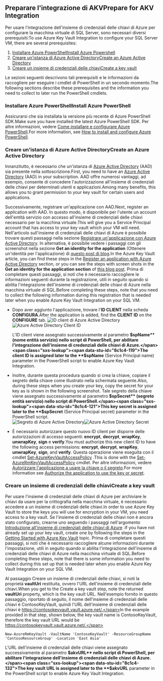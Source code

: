 ## <a name="prepare-for-akv-integration"></a><span data-ttu-id="8c1c4-101">Preparare l'integrazione di AKV</span><span class="sxs-lookup"><span data-stu-id="8c1c4-101">Prepare for AKV Integration</span></span>
<span data-ttu-id="8c1c4-102">Per usare l'integrazione dell'insieme di credenziali delle chiavi di Azure per configurare la macchina virtuale di SQL Server, sono necessari diversi prerequisiti:</span><span class="sxs-lookup"><span data-stu-id="8c1c4-102">To use Azure Key Vault Integration to configure your SQL Server VM, there are several prerequisites:</span></span> 

1. [<span data-ttu-id="8c1c4-103">Installare Azure PowerShell</span><span class="sxs-lookup"><span data-stu-id="8c1c4-103">Install Azure Powershell</span></span>](#install-azure-powershell)
2. [<span data-ttu-id="8c1c4-104">Creare un'istanza di Azure Active Directory</span><span class="sxs-lookup"><span data-stu-id="8c1c4-104">Create an Azure Active Directory</span></span>](#create-an-azure-active-directory)
3. [<span data-ttu-id="8c1c4-105">Creare un insieme di credenziali delle chiavi</span><span class="sxs-lookup"><span data-stu-id="8c1c4-105">Create a key vault</span></span>](#create-a-key-vault)

<span data-ttu-id="8c1c4-106">Le sezioni seguenti descrivono tali prerequisiti e le informazioni da raccogliere per eseguire i cmdlet di PowerShell in un secondo momento.</span><span class="sxs-lookup"><span data-stu-id="8c1c4-106">The following sections describe these prerequisites and the information you need to collect to later run the PowerShell cmdlets.</span></span>

### <a name="install-azure-powershell"></a><span data-ttu-id="8c1c4-107">Installare Azure PowerShell</span><span class="sxs-lookup"><span data-stu-id="8c1c4-107">Install Azure PowerShell</span></span>
<span data-ttu-id="8c1c4-108">Assicurarsi che sia installata la versione più recente di Azure PowerShell SDK.</span><span class="sxs-lookup"><span data-stu-id="8c1c4-108">Make sure you have installed the latest Azure PowerShell SDK.</span></span> <span data-ttu-id="8c1c4-109">Per altre informazioni, vedere [Come installare e configurare Azure PowerShell](/powershell/azureps-cmdlets-docs).</span><span class="sxs-lookup"><span data-stu-id="8c1c4-109">For more information, see [How to install and configure Azure PowerShell](/powershell/azureps-cmdlets-docs).</span></span>

### <a name="create-an-azure-active-directory"></a><span data-ttu-id="8c1c4-110">Creare un'istanza di Azure Active Directory</span><span class="sxs-lookup"><span data-stu-id="8c1c4-110">Create an Azure Active Directory</span></span>
<span data-ttu-id="8c1c4-111">Innanzitutto, è necessario che un'istanza di [Azure Active Directory](https://azure.microsoft.com/trial/get-started-active-directory/) (AAD) sia presente nella sottoscrizione.</span><span class="sxs-lookup"><span data-stu-id="8c1c4-111">First, you need to have an [Azure Active Directory](https://azure.microsoft.com/trial/get-started-active-directory/) (AAD) in your subscription.</span></span> <span data-ttu-id="8c1c4-112">AAD offre numerosi vantaggi, ad esempio, consente di concedere l'autorizzazione all'insieme di credenziali delle chiavi per determinati utenti e applicazioni.</span><span class="sxs-lookup"><span data-stu-id="8c1c4-112">Among many benefits, this allows you to grant permission to your key vault for certain users and applications.</span></span>

<span data-ttu-id="8c1c4-113">Successivamente, registrare un'applicazione con AAD.</span><span class="sxs-lookup"><span data-stu-id="8c1c4-113">Next, register an application with AAD.</span></span> <span data-ttu-id="8c1c4-114">In questo modo, è disponibile per l'utente un account dell'entità servizio con accesso all'insieme di credenziali delle chiavi necessario per la macchina virtuale.</span><span class="sxs-lookup"><span data-stu-id="8c1c4-114">This will give you a Service Principal account that has access to your key vault which your VM will need.</span></span> <span data-ttu-id="8c1c4-115">Nell'articolo sull'insieme di credenziali delle chiavi di Azure è possibile trovare questi passaggi nella sezione [Registrare un'applicazione con Azure Active Directory](../articles/key-vault/key-vault-get-started.md#register). In alternativa, è possibile vedere i passaggi con gli screenshot nella sezione **Get an identity for the application** (Ottenere un'identità per l'applicazione) di [questo post di blog](http://blogs.technet.com/b/kv/archive/2015/01/09/azure-key-vault-step-by-step.aspx).</span><span class="sxs-lookup"><span data-stu-id="8c1c4-115">In the Azure Key Vault article, you can find these steps in the [Register an application with Azure Active Directory](../articles/key-vault/key-vault-get-started.md#register) section, or you can see the steps with screen shots in the **Get an identity for the application section** of [this blog post](http://blogs.technet.com/b/kv/archive/2015/01/09/azure-key-vault-step-by-step.aspx).</span></span> <span data-ttu-id="8c1c4-116">Prima di completare questi passaggi, si noti che è necessario raccogliere le informazioni seguenti durante la registrazione, utili in seguito quando si abilita l'integrazione dell'insieme di credenziali delle chiavi di Azure nella macchina virtuale di SQL.</span><span class="sxs-lookup"><span data-stu-id="8c1c4-116">Before completing these steps, note that you need to collect the following information during this registration that is needed later when you enable Azure Key Vault Integration on your SQL VM.</span></span>

* <span data-ttu-id="8c1c4-117">Dopo aver aggiunto l'applicazione, trovare l'**ID CLIENT** nella scheda **CONFIGURA**.</span><span class="sxs-lookup"><span data-stu-id="8c1c4-117">After the application is added, find the **CLIENT ID**  on the **CONFIGURE** tab.</span></span> 
    <span data-ttu-id="8c1c4-118">![ID client di Azure Active Directory](./media/virtual-machines-sql-server-akv-prepare/aad-client-id.png)</span><span class="sxs-lookup"><span data-stu-id="8c1c4-118">![Azure Active Directory Client ID](./media/virtual-machines-sql-server-akv-prepare/aad-client-id.png)</span></span>
  
    <span data-ttu-id="8c1c4-119">L'ID client viene assegnato successivamente al parametro **$spName** (nome entità servizio) nello script di PowerShell, per abilitare l'integrazione dell'insieme di credenziali delle chiavi di Azure.</span><span class="sxs-lookup"><span data-stu-id="8c1c4-119">The client ID is assigned later to the **$spName** (Service Principal name) parameter in the PowerShell script to enable Azure Key Vault Integration.</span></span> 
* <span data-ttu-id="8c1c4-120">Inoltre, durante questa procedura quando si crea la chiave, copiare il segreto della chiave come illustrato nella schermata seguente.</span><span class="sxs-lookup"><span data-stu-id="8c1c4-120">Also, during these steps when you create your key, copy the secret for your key as is shown in the following screenshot.</span></span> <span data-ttu-id="8c1c4-121">Tale segreto della chiave viene assegnato successivamente al parametro **$spSecret** (segreto entità servizio) nello script di PowerShell.</span><span class="sxs-lookup"><span data-stu-id="8c1c4-121">This key secret is assigned later to the **$spSecret** (Service Principal secret) parameter in the PowerShell script.</span></span>  
    <span data-ttu-id="8c1c4-122">![Segreto di Azure Active Directory](./media/virtual-machines-sql-server-akv-prepare/aad-sp-secret.png)</span><span class="sxs-lookup"><span data-stu-id="8c1c4-122">![Azure Active Directory Secret](./media/virtual-machines-sql-server-akv-prepare/aad-sp-secret.png)</span></span>
* <span data-ttu-id="8c1c4-123">È necessario autorizzare questo nuovo ID client per disporre delle autorizzazioni di accesso seguenti: **encrypt**, **decrypt**, **wrapKey**, **unwrapKey**, **sign** e **verify**.</span><span class="sxs-lookup"><span data-stu-id="8c1c4-123">You must authorize this new client ID to have the following access permissions: **encrypt**, **decrypt**, **wrapKey**, **unwrapKey**, **sign**, and **verify**.</span></span> <span data-ttu-id="8c1c4-124">Questa operazione viene eseguita con il cmdlet [Set-AzureKeyVaultAccessPolicy](https://msdn.microsoft.com/library/azure/mt603625.aspx) .</span><span class="sxs-lookup"><span data-stu-id="8c1c4-124">This is done with the [Set-AzureRmKeyVaultAccessPolicy](https://msdn.microsoft.com/library/azure/mt603625.aspx) cmdlet.</span></span> <span data-ttu-id="8c1c4-125">Per altre informazioni, vedere [Autorizzare l'applicazione a usare la chiave o il segreto](../articles/key-vault/key-vault-get-started.md#authorize).</span><span class="sxs-lookup"><span data-stu-id="8c1c4-125">For more information see [Authorize the application to use the key or secret](../articles/key-vault/key-vault-get-started.md#authorize).</span></span>

### <a name="create-a-key-vault"></a><span data-ttu-id="8c1c4-126">Creare un insieme di credenziali delle chiavi</span><span class="sxs-lookup"><span data-stu-id="8c1c4-126">Create a key vault</span></span>
<span data-ttu-id="8c1c4-127">Per usare l'insieme di credenziali delle chiavi di Azure per archiviare le chiavi da usare per la crittografia nella macchina virtuale, è necessario accedere a un insieme di credenziali delle chiavi.</span><span class="sxs-lookup"><span data-stu-id="8c1c4-127">In order to use Azure Key Vault to store the keys you will use for encryption in your VM, you need access to a key vault.</span></span> <span data-ttu-id="8c1c4-128">Se l'insieme di credenziali delle chiavi non è ancora stato configurato, crearne uno seguendo i passaggi nell'argomento [Introduzione all'insieme di credenziali delle chiavi di Azure](../articles/key-vault/key-vault-get-started.md) .</span><span class="sxs-lookup"><span data-stu-id="8c1c4-128">If you have not already set up your key vault, create one by following the steps in the [Getting Started with Azure Key Vault](../articles/key-vault/key-vault-get-started.md) topic.</span></span> <span data-ttu-id="8c1c4-129">Prima di completare questi passaggi, si noti che è necessario raccogliere alcune informazioni durante l'impostazione, utili in seguito quando si abilita l'integrazione dell'insieme di credenziali delle chiavi di Azure nella macchina virtuale di SQL.</span><span class="sxs-lookup"><span data-stu-id="8c1c4-129">Before completing these steps, note that there is some information you need to collect during this set up that is needed later when you enable Azure Key Vault Integration on your SQL VM.</span></span>

<span data-ttu-id="8c1c4-130">Al passaggio Creare un insieme di credenziali delle chiavi, si noti la proprietà **vaultUri** restituita, ovvero l'URL dell'insieme di credenziali delle chiavi.</span><span class="sxs-lookup"><span data-stu-id="8c1c4-130">When you get to the Create a key vault step, note the returned **vaultUri** property, which is the key vault URL.</span></span> <span data-ttu-id="8c1c4-131">Nell'esempio fornito in questo passaggio, riportato di seguito, il nome dell'insieme di credenziali delle chiavi è ContosoKeyVault, quindi l'URL dell'insieme di credenziali delle chiavi è https://contosokeyvault.vault.azure.net/.</span><span class="sxs-lookup"><span data-stu-id="8c1c4-131">In the example provided in that step, shown below, the key vault name is ContosoKeyVault, therefore the key vault URL would be https://contosokeyvault.vault.azure.net/.</span></span>

    New-AzureRmKeyVault -VaultName 'ContosoKeyVault' -ResourceGroupName 'ContosoResourceGroup' -Location 'East Asia'

<span data-ttu-id="8c1c4-132">L'URL dell'insieme di credenziali delle chiavi viene assegnato successivamente al parametro **$akvURL** nello script di PowerShell, per abilitare l'integrazione dell'insieme di credenziali delle chiavi di Azure.</span><span class="sxs-lookup"><span data-stu-id="8c1c4-132">The key vault URL is assigned later to the **$akvURL** parameter in the PowerShell script to enable Azure Key Vault Integration.</span></span>

